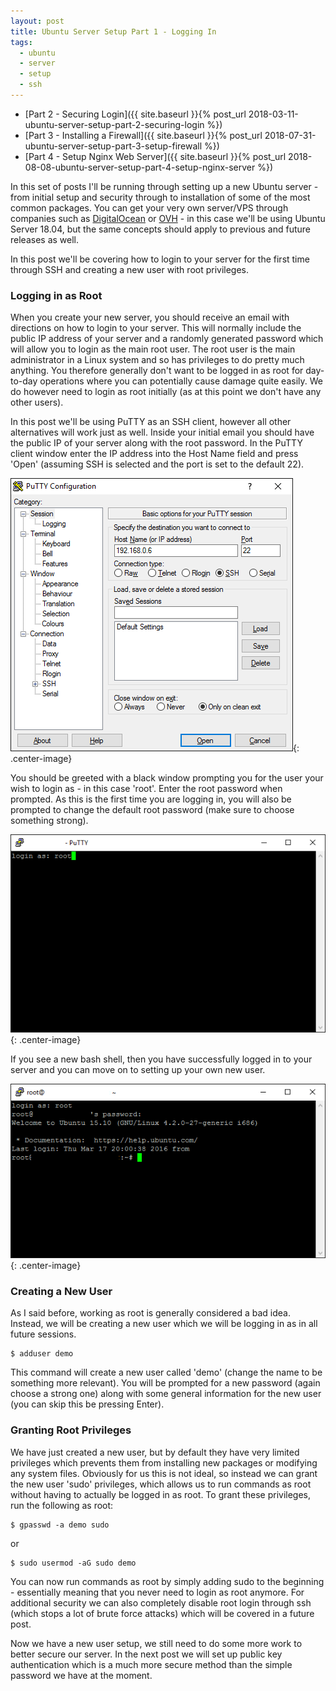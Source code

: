 ```yaml
---
layout: post
title: Ubuntu Server Setup Part 1 - Logging In
tags:
  - ubuntu
  - server
  - setup
  - ssh
---
```


- [Part 2 - Securing Login]({{ site.baseurl }}{% post_url 2018-03-11-ubuntu-server-setup-part-2-securing-login %})
- [Part 3 - Installing a Firewall]({{ site.baseurl }}{% post_url 2018-07-31-ubuntu-server-setup-part-3-setup-firewall %})
- [Part 4 - Setup Nginx Web Server]({{ site.baseurl }}{% post_url 2018-08-08-ubuntu-server-setup-part-4-setup-nginx-server %})

In this set of posts I'll be running through setting up a new Ubuntu server - from initial setup and security through to installation of some of the most common packages. You can get your very own server/VPS through companies such as [DigitalOcean](http://digitalocean.com/) or [OVH](https://www.ovh.co.uk/) - in this case we'll be using Ubuntu Server 18.04, but the same concepts should apply to previous and future releases as well.

In this post we'll be covering how to login to your server for the first time through SSH and creating a new user with root privileges.

### Logging in as Root

When you create your new server, you should receive an email with directions on how to login to your server. This will normally include the public IP address of your server and a randomly generated password which will allow you to login as the main root user. The root user is the main administrator in a Linux system and so has privileges to do pretty much anything. You therefore generally don't want to be logged in as root for day-to-day operations where you can potentially cause damage quite easily. We do however need to login as root initially (as at this point we don't have any other users).

In this post we'll be using PuTTY as an SSH client, however all other alternatives will work just as well. Inside your initial email you should have the public IP of your server along with the root password. In the PuTTY client window enter the IP address into the Host Name field and press 'Open' (assuming SSH is selected and the port is set to the default 22).

![PuTTY](/images/2016/putty.png){: .center-image}

You should be greeted with a black window prompting you for the user your wish to login as - in this case 'root'. Enter the root password when prompted. As this is the first time you are logging in, you will also be prompted to change the default root password (make sure to choose something strong).

![PuTTY Login Screen](/images/2016/putty-login.png){: .center-image}

If you see a new bash shell, then you have successfully logged in to your server and you can move on to setting up your own new user.

![PuTTY Bash Shell](/images/2016/putty-shell.png){: .center-image}

### Creating a New User

As I said before, working as root is generally considered a bad idea. Instead, we will be creating a new user which we will be logging in as in all future sessions.

    $ adduser demo

This command will create a new user called 'demo' (change the name to be something more relevant). You will be prompted for a new password (again choose a strong one) along with some general information for the new user (you can skip this be pressing Enter).

### Granting Root Privileges

We have just created a new user, but by default they have very limited privileges which prevents them from installing new packages or modifying any system files. Obviously for us this is not ideal, so instead we can grant the new user 'sudo' privileges, which allows us to run commands as root without having to actually be logged in as root. To grant these privileges, run the following as root:

    $ gpasswd -a demo sudo

or

    $ sudo usermod -aG sudo demo

You can now run commands as root by simply adding sudo to the beginning - essentially meaning that you never need to login as root anymore. For additional security we can also completely disable root login through ssh (which stops a lot of brute force attacks) which will be covered in a future post.

Now we have a new user setup, we still need to do some more work to better secure our server. In the next post we will set up public key authentication which is a much more secure method than the simple password we have at the moment.
